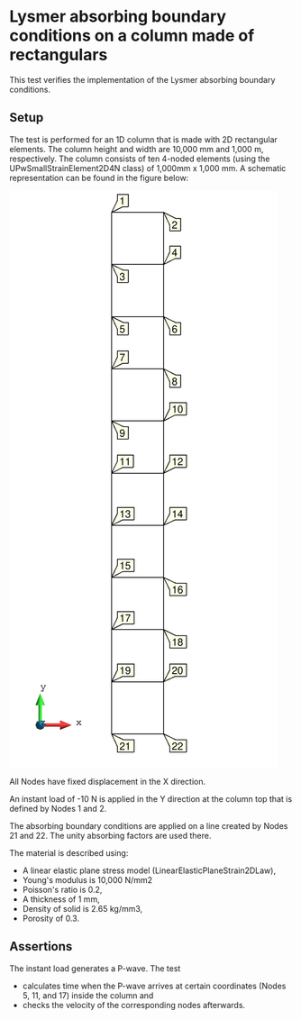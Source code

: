 # Lysmer absorbing boundary conditions on a column made of rectangulars

This test verifies the implementation of the Lysmer absorbing boundary conditions. 

## Setup

The test is performed for an 1D column that is made with 2D rectangular elements. The column height and width are 10,000 mm and 1,000 m, respectively.
The column consists of ten 4-noded elements (using the UPwSmallStrainElement2D4N class) of 1,000mm x 1,000 mm. A
schematic representation can be found in the figure below:

![MeshStructure](MeshStructure.svg)

All Nodes have fixed displacement in the X direction. 

An instant load of -10 N is applied in the Y direction at the column top that is defined by Nodes 1 and 2. 

The absorbing boundary conditions are applied on a line created by Nodes 21 and 22. The unity absorbing factors are used there.

The material is described using:

-   A linear elastic plane stress model (LinearElasticPlaneStrain2DLaw),
-   Young's modulus is 10,000 N/mm2
-   Poisson's ratio is 0.2,
-   A thickness of 1 mm,
-   Density of solid is 2.65 kg/mm3,
-   Porosity of 0.3.


## Assertions

The instant load generates a P-wave. The test 

-   calculates time when the P-wave arrives at certain coordinates (Nodes 5, 11, and 17) inside the column and
-   checks the velocity of the corresponding nodes afterwards. 
